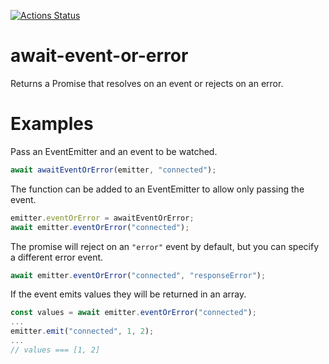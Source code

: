 [![Actions Status](https://github.com/UziTech/await-event-or-error/workflows/CI/badge.svg)](https://github.com/UziTech/await-event-or-error/actions)


# await-event-or-error

Returns a Promise that resolves on an event or rejects on an error.

# Examples

Pass an EventEmitter and an event to be watched.

```js
await awaitEventOrError(emitter, "connected");
```

The function can be added to an EventEmitter to allow only passing the event.

```js
emitter.eventOrError = awaitEventOrError;
await emitter.eventOrError("connected");
```

The promise will reject on an `"error"` event by default, but you can specify a different error event.

```js
await emitter.eventOrError("connected", "responseError");
```

If the event emits values they will be returned in an array.

```js
const values = await emitter.eventOrError("connected");
...
emitter.emit("connected", 1, 2);
...
// values === [1, 2]
```
